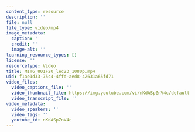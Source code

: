 ```yaml
---
content_type: resource
description: ''
file: null
file_type: video/mp4
image_metadata:
  caption: ''
  credit: ''
  image-alt: ''
learning_resource_types: []
license: ''
resourcetype: Video
title: MIT6_801F20_lec23_1080p.mp4
uid: f1ae1d33-75c4-4ffd-aed8-42631a65fd71
video_files:
  video_captions_file: ''
  video_thumbnail_file: https://img.youtube.com/vi/nKdASpZnV4c/default.jpg
  video_transcript_file: ''
video_metadata:
  video_speakers: ''
  video_tags: ''
  youtube_id: nKdASpZnV4c
---
```

